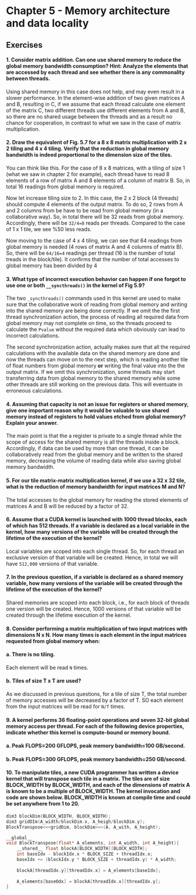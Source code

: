 # Chapter 5 - Memory architecture and data locality

## Exercises

#### 1. Consider matrix addition. Can one use shared memory to reduce the global memory bandwidth consumption? Hint: Analyze the elements that are accessed by each thread and see whether there is any commonality between threads.

Using shared memory in this case does not help, and may even result in a slower performance. In the element-wise addition of two given matrices A and B, resulting in C, if we assume that each thread calculate one element of the matrix C, two different threads use different elements from A and B, so there are no shared usage between the threads and as a result no chance for cooperation, in contrast to what we saw in the case of matrix multiplication.

#### 2. Draw the equivalent of Fig. 5.7 for a 8 x 8 matrix multiplication with 2 x 2 tiling and 4 x 4 tiling. Verify that the reduction in global memory bandwidth is indeed proportional to the dimension size of the tiles.

You can think like this. For the case of 8 x 8 matrices, with a tiling of size 1 (what we saw in chapter 2 for example), each thread have to read 8 elements of a row of matrix A and 8 elements of a column of matrix B. So, in total 16 readings from global memory is required.

Now let increase tiling size to 2. In this case, the 2 x 2 block (4 threads) should compute 4 elements of the output matrix. To do so, 2 rows from A and 2 columns from be have to be read from global memory (in a collaborative way). So, in total there will be 32 reads from global memory. Accordingly, there will be `32/4=8` reads per threads. Compared to the case of 1 x 1 tile, we see %50 less reads.

Now moving to the case of 4 x 4 tiling, we can see that 64 readings from global memory is needed (4 rows of matrix A and 4 columns of matrix B). So, there will be `64/16=4` readings per thread (16 is the number of total treads in the block/tile). It confirms that the number of total accesses to global memory has been divided by 4

#### 3. What type of incorrect execution behavior can happen if one forgot to use one or both `__syncthreads()` in the kernel of Fig 5.9?

The two `_syncthreads()` commands used in this kernel are used to make sure that the collaborative work of reading from global memory and writing into the shared memory are being done correctly. If we omit the  the first thread synchronization action, the process of reading all required data from global memory may not complete on time, so the threads proceed to calculate the `Pvalue` without the required data which obviously can lead to incorrect calculations. 

The second synchronization action, actually makes sure that all the required calculations with the available data on the shared memory are done and now the threads can move on to the next step, which is reading another tile of float numbers from global memory **or** writing the final value into the the output matrix. If we omit this synchronization, some threads may start transferring data from global memory to the shared memory while some other threads are still working on the previous data. This will eventuate in erroneous calculations.

#### 4. Assuming that capacity is not an issue for registers or shared memory, give one important reason why it would be valuable to use shared memory instead of registers to hold values etched from global memory? Explain your answer.

The main point is that the a register is private to a single thread while the scope of access for the shared memory is all the threads inside a block. Accordingly, if data can be used by more than one thread, it can be collaboratively read from the global memory and be written to the shared memory, decreasing the volume of reading data while also saving global memory bandwidth.

#### 5. For our tile matrix-matrix multiplication kernel, if we use a 32 x 32 tile, what is the reduction of memory bandwidth for input matrices M and N?

The total accesses to the global memory for reading the stored elements of matrices A and B will be reduced by a factor of 32.

#### 6. Assume that a CUDA kernel is launched with 1000 thread blocks, each of which has 512 threads. If a variable is declared as a local variable in the kernel, how many versions of the variable will be created through the lifetime of the execution of the kernel?

Local variables are scoped into each single thread. So, for each thread an exclusive version of that variable will be created. Hence, in total we will have `512,000` versions of that variable.

#### 7. In the previous question, if a variable is declared as a shared memory variable, how many versions of the variable will be created through the lifetime of the execution of the kernel?

Shared memories are scoped into each block, i.e., for each block of threads one version will be created. Hence, 1000 versions of that variable will be created through the lifetime execution of the kernel.

#### 8. Consider performing a matrix multiplication of two input matrices with dimensions N x N. How many times is each element in the input matrices requested from global memory when:

#### a. There is no tiling.

Each element will be read `N` times.

#### b. Tiles of size T x T are used?

As we discussed in previous questions, for a tile of size T, the total number of memory accesses will be decreased by a factor of T. SO each element from the input matrices will be read for `N/T` times.

#### 9. A kernel performs 36 floating-point operations and seven 32-bit global memory access per thread. For each of the following device properties, indicate whether this kernel is compute-bound or memory bound.

#### a. Peak FLOPS=200 GFLOPS, peak memory bandwidth=100 GB/second.

#### b. Peak FLOPS=300 GFLOPS, peak memory bandwidth=250 GB/second.

#### 10. To manipulate tiles, a new CUDA programmer has written a device kernel that will transpose each tile in a matrix. The tiles are of size BLOCK_WIDTH by BLOCK_WIDTH, and each of the dimensions of matrix A is known to be a multiple of BLOCK_WIDTH. The kernel invocation and code are shown below. BLOCK_WIDTH is known at compile time and could be set anywhere from 1 to 20.

```c++
dim3 blockDim(BLOCK_WIDTH, BLOCK_WIDTH);
dim3 gridDIm(A_width/blockDim.x, A_heigh/blockDim.y);
BlockTranspose<<<gridDim, blockDim>>>(A, A_with, A_height);

__global__
void BlockTranspose(float* A_elements, int A_width, int A_height){
    __shared__ float blockA[BLOCK_WIDTH][BLOCK_WIDTH];
    int baseIdx - blockIdx.x * BLOCK_SIZE + threadIdx.x;
    baseIdx += (blockIdx.y * BLOCK_SIZE + threadIdx.y) * A_width;
    
    blockA[threadIdx.y][threadIdx.x] = A_elements[baseIdx];
    
    A_elements[baseOdx] = blockA[threadIdx.x][threadIdx.y];
}
```

